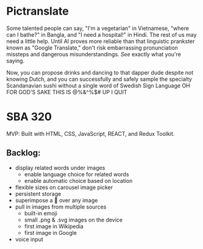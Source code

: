 # Pictranslate

Some talented people can say, "I'm a vegetarian" in Vietnamese, "where can I bathe?" in Bangla, and "I need a hospital!" in Hindi. The rest of us may need a little help. Until AI proves more reliable than that linguistic prankster known as "Google Translate," don't risk embarrassing pronunciation missteps and dangerous misunderstandings. _See_ exactly what you're saying.

Now, you can propose drinks and dancing to that dapper dude despite not knowing Dutch, and you can successfully and safely sample the specialty Scandanavian sushi without a single word of Swedish Sign Language OH FOR GOD'S SAKE THIS IS @%&^%$# UP I QUIT


# SBA 320

MVP: Built with HTML, CSS, JavaScript, REACT, and Redux Toolkit.


## Backlog:
* display related words under images
    * enable language choice for related words
    * enable automatic choice based on location
* flexible sizes on carousel image picker
* persistent storage
* superimpose a 🚫 over any image
* pull in images from multiple sources
    - built-in emoji
    - small .png & .svg images on the device
    - first image in Wikipedia
    - first image in Google
* voice input
